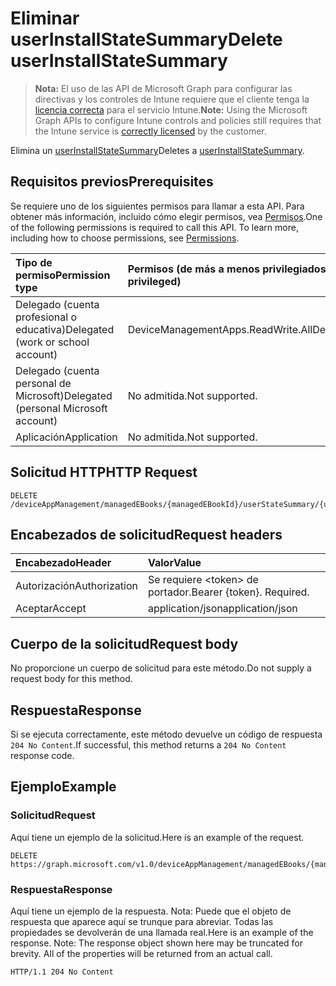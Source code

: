 # <a name="delete-userinstallstatesummary"></a><span data-ttu-id="909ff-101">Eliminar userInstallStateSummary</span><span class="sxs-lookup"><span data-stu-id="909ff-101">Delete userInstallStateSummary</span></span>

> <span data-ttu-id="909ff-102">**Nota:** El uso de las API de Microsoft Graph para configurar las directivas y los controles de Intune requiere que el cliente tenga la [licencia correcta](https://go.microsoft.com/fwlink/?linkid=839381) para el servicio Intune.</span><span class="sxs-lookup"><span data-stu-id="909ff-102">**Note:** Using the Microsoft Graph APIs to configure Intune controls and policies still requires that the Intune service is [correctly licensed](https://go.microsoft.com/fwlink/?linkid=839381) by the customer.</span></span>

<span data-ttu-id="909ff-103">Elimina un [userInstallStateSummary](../resources/intune_books_userinstallstatesummary.md)</span><span class="sxs-lookup"><span data-stu-id="909ff-103">Deletes a [userInstallStateSummary](../resources/intune_books_userinstallstatesummary.md).</span></span>
## <a name="prerequisites"></a><span data-ttu-id="909ff-104">Requisitos previos</span><span class="sxs-lookup"><span data-stu-id="909ff-104">Prerequisites</span></span>
<span data-ttu-id="909ff-p101">Se requiere uno de los siguientes permisos para llamar a esta API. Para obtener más información, incluido cómo elegir permisos, vea [Permisos](../../../concepts/permissions_reference.md).</span><span class="sxs-lookup"><span data-stu-id="909ff-p101">One of the following permissions is required to call this API. To learn more, including how to choose permissions, see [Permissions](../../../concepts/permissions_reference.md).</span></span>

|<span data-ttu-id="909ff-107">Tipo de permiso</span><span class="sxs-lookup"><span data-stu-id="909ff-107">Permission type</span></span>|<span data-ttu-id="909ff-108">Permisos (de más a menos privilegiados)</span><span class="sxs-lookup"><span data-stu-id="909ff-108">Permissions (from least to most privileged)</span></span>|
|:---|:---|
|<span data-ttu-id="909ff-109">Delegado (cuenta profesional o educativa)</span><span class="sxs-lookup"><span data-stu-id="909ff-109">Delegated (work or school account)</span></span>|<span data-ttu-id="909ff-110">DeviceManagementApps.ReadWrite.All</span><span class="sxs-lookup"><span data-stu-id="909ff-110">DeviceManagementApps.ReadWrite.All</span></span>|
|<span data-ttu-id="909ff-111">Delegado (cuenta personal de Microsoft)</span><span class="sxs-lookup"><span data-stu-id="909ff-111">Delegated (personal Microsoft account)</span></span>|<span data-ttu-id="909ff-112">No admitida.</span><span class="sxs-lookup"><span data-stu-id="909ff-112">Not supported.</span></span>|
|<span data-ttu-id="909ff-113">Aplicación</span><span class="sxs-lookup"><span data-stu-id="909ff-113">Application</span></span>|<span data-ttu-id="909ff-114">No admitida.</span><span class="sxs-lookup"><span data-stu-id="909ff-114">Not supported.</span></span>|

## <a name="http-request"></a><span data-ttu-id="909ff-115">Solicitud HTTP</span><span class="sxs-lookup"><span data-stu-id="909ff-115">HTTP Request</span></span>
<!-- {
  "blockType": "ignored"
}
-->
``` http
DELETE /deviceAppManagement/managedEBooks/{managedEBookId}/userStateSummary/{userInstallStateSummaryId}
```

## <a name="request-headers"></a><span data-ttu-id="909ff-116">Encabezados de solicitud</span><span class="sxs-lookup"><span data-stu-id="909ff-116">Request headers</span></span>
|<span data-ttu-id="909ff-117">Encabezado</span><span class="sxs-lookup"><span data-stu-id="909ff-117">Header</span></span>|<span data-ttu-id="909ff-118">Valor</span><span class="sxs-lookup"><span data-stu-id="909ff-118">Value</span></span>|
|:---|:---|
|<span data-ttu-id="909ff-119">Autorización</span><span class="sxs-lookup"><span data-stu-id="909ff-119">Authorization</span></span>|<span data-ttu-id="909ff-120">Se requiere &lt;token&gt; de portador.</span><span class="sxs-lookup"><span data-stu-id="909ff-120">Bearer {token}. Required.</span></span>|
|<span data-ttu-id="909ff-121">Aceptar</span><span class="sxs-lookup"><span data-stu-id="909ff-121">Accept</span></span>|<span data-ttu-id="909ff-122">application/json</span><span class="sxs-lookup"><span data-stu-id="909ff-122">application/json</span></span>|

## <a name="request-body"></a><span data-ttu-id="909ff-123">Cuerpo de la solicitud</span><span class="sxs-lookup"><span data-stu-id="909ff-123">Request body</span></span>
<span data-ttu-id="909ff-124">No proporcione un cuerpo de solicitud para este método.</span><span class="sxs-lookup"><span data-stu-id="909ff-124">Do not supply a request body for this method.</span></span>

## <a name="response"></a><span data-ttu-id="909ff-125">Respuesta</span><span class="sxs-lookup"><span data-stu-id="909ff-125">Response</span></span>
<span data-ttu-id="909ff-126">Si se ejecuta correctamente, este método devuelve un código de respuesta `204 No Content`.</span><span class="sxs-lookup"><span data-stu-id="909ff-126">If successful, this method returns a `204 No Content` response code.</span></span>

## <a name="example"></a><span data-ttu-id="909ff-127">Ejemplo</span><span class="sxs-lookup"><span data-stu-id="909ff-127">Example</span></span>
### <a name="request"></a><span data-ttu-id="909ff-128">Solicitud</span><span class="sxs-lookup"><span data-stu-id="909ff-128">Request</span></span>
<span data-ttu-id="909ff-129">Aquí tiene un ejemplo de la solicitud.</span><span class="sxs-lookup"><span data-stu-id="909ff-129">Here is an example of the request.</span></span>
``` http
DELETE https://graph.microsoft.com/v1.0/deviceAppManagement/managedEBooks/{managedEBookId}/userStateSummary/{userInstallStateSummaryId}
```

### <a name="response"></a><span data-ttu-id="909ff-130">Respuesta</span><span class="sxs-lookup"><span data-stu-id="909ff-130">Response</span></span>
<span data-ttu-id="909ff-p102">Aquí tiene un ejemplo de la respuesta. Nota: Puede que el objeto de respuesta que aparece aquí se trunque para abreviar. Todas las propiedades se devolverán de una llamada real.</span><span class="sxs-lookup"><span data-stu-id="909ff-p102">Here is an example of the response. Note: The response object shown here may be truncated for brevity. All of the properties will be returned from an actual call.</span></span>
``` http
HTTP/1.1 204 No Content
```




